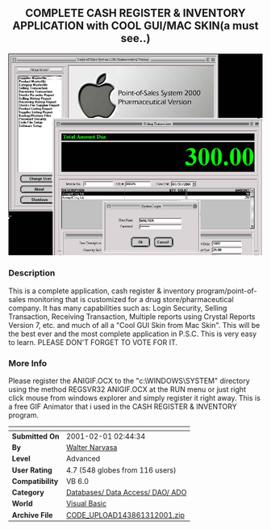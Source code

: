 ﻿<div align="center">

## COMPLETE CASH REGISTER & INVENTORY APPLICATION with COOL GUI/MAC SKIN\(a must see\.\.\)

<img src="PIC20011312255279936.jpg">
</div>

### Description

This is a complete application, cash register & inventory program/point-of-sales monitoring that is customized for a drug store/pharmaceutical company. It has many capabilities such as: Login Security, Selling Transaction, Receiving Transaction, Multiple reports using Crystal Reports Version 7, etc. and much of all a "Cool GUI Skin from Mac Skin". This will be the best ever and the most complete application in P.S.C. This is very easy to learn. PLEASE DON'T FORGET TO VOTE FOR IT.
 
### More Info
 
Please register the ANIGIF.OCX to the "c:\WINDOWS\SYSTEM" directory using the method REGSVR32 ANIGIF.OCX at the RUN menu or just right click mouse from windows explorer and simply register it right away. This is a free GIF Animator that i used in the CASH REGISTER & INVENTORY program.


<span>             |<span>
---                |---
**Submitted On**   |2001-02-01 02:44:34
**By**             |[Walter Narvasa](https://github.com/Planet-Source-Code/PSCIndex/blob/master/ByAuthor/walter-narvasa.md)
**Level**          |Advanced
**User Rating**    |4.7 (548 globes from 116 users)
**Compatibility**  |VB 6\.0
**Category**       |[Databases/ Data Access/ DAO/ ADO](https://github.com/Planet-Source-Code/PSCIndex/blob/master/ByCategory/databases-data-access-dao-ado__1-6.md)
**World**          |[Visual Basic](https://github.com/Planet-Source-Code/PSCIndex/blob/master/ByWorld/visual-basic.md)
**Archive File**   |[CODE\_UPLOAD143861312001\.zip](https://github.com/Planet-Source-Code/walter-narvasa-complete-cash-register-inventory-application-with-cool-gui-mac-skin-a-must-__1-14890/archive/master.zip)








